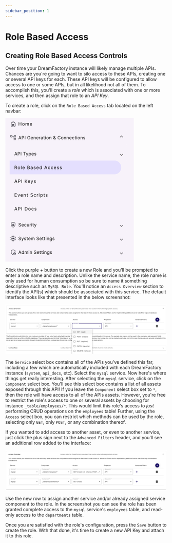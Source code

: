 ```yaml
---
sidebar_position: 1
---
```


# Role Based Access

## Creating Role Based Access Controls

Over time your DreamFactory instance will likely manage multiple APIs. Chances are you're going to want to silo access to these APIs, creating one or several API keys for each. These API keys will be configured to allow access to one or some APIs, but in all likelihood not all of them. To accomplish this, you'll create a *role* which is associated with one or more services, and then assign that role to an *API Key*.

To create a role, click on the `Role Based Access` tab located on the left navbar:

<img src="/img/database-backed-api/role-navbar.png" width="400" alt="Creating a Role for your DreamFactory API" />

Click the purple + button to create a new Role and you'll be prompted to enter a role name and description. Unlike the service name, the role name is only used for human consumption so be sure to name it something descriptive such as `MySQL Role`. You'll notice an `Access Overview` section to identify the API(s) which should be associated with this service. The default interface looks like that presented in the below screenshot:

<img src="/img/database-backed-api/role-access-overview.png" width="800" alt="Name your Role" />

The `Service` select box contains all of the APIs you've defined this far, including a few which are automatically included with each DreamFactory instance (`system`, `api_docs`, etc). Select the `mysql` service. Now here's where things get really interesting. After selecting the `mysql` service, click on the `Component` select box. You'll see this select box contains a list of all assets exposed through this API! If you leave the `Component` select box set to `*`, then the role will have access to all of the APIs assets. However, you're free to restrict the role's access to one or several assets by choosing for instance `_table/employees/*`. This would limit this role's access to *just* performing CRUD operations on the `employees` table! Further, using the `Access` select box, you can restrict which methods can be used by the role, selecting only `GET`, only `POST`, or any combination thereof.

If you wanted to add access to another asset, or even to another service, just click the plus sign next to the `Advanced Filters` header, and you'll see an additional row added to the interface:

<img src="/img/database-backed-api/mysql-role-access.png" width="800" alt="Assign a Service to the Created Role" />

Use the new row to assign another service and/or already assigned service component to the role. In the screenshot you can see the role has been granted complete access to the `mysql` service's `employees` table, and read-only access to the `departments` table.

Once you are satisfied with the role's configuration, press the `Save` button to create the role. With that done, it's time to create a new API Key and attach it to this role.